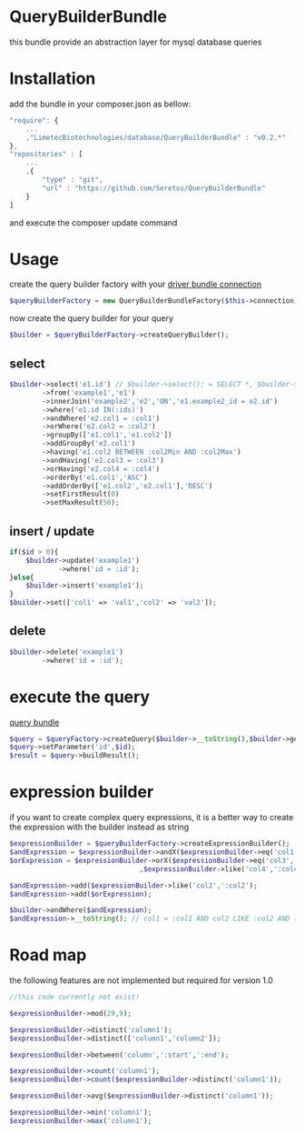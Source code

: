 QueryBuilderBundle
==================
this bundle provide an abstraction layer for mysql database queries

Installation
============
add the bundle in your composer.json as bellow:
```js
"require": {
    ...
    ,"LimetecBiotechnologies/database/QueryBuilderBundle" : "v0.2.*"
},
"repositories" : [
    ...
    ,{
        "type" : "git",
        "url" : "https://github.com/Seretos/QueryBuilderBundle"
    }
]
```
and execute the composer update command

Usage
=====
create the query builder factory with your [driver bundle connection](https://github.com/Seretos/DriverBundle)
```php
$queryBuilderFactory = new QueryBuilderBundleFactory($this->connection);
```
now create the query builder for your query
```php
$builder = $queryBuilderFactory->createQueryBuilder();
```

## select
```php
$builder->select('e1.id') // $builder->select(); = SELECT *, $builder->select(['e1.col1','e1.col2']); = SELECT e1.col1,e1.col2
        ->from('example1','e1')
        ->innerJoin('example2','e2','ON','e1.example2_id = e2.id')
        ->where('e1.id IN(:ids)')
        ->andWhere('e2.col1 = :col1')
        ->orWhere('e2.col2 = :col2')
        ->groupBy(['e1.col1','e1.col2'])
        ->addGroupBy('e2.col1')
        ->having('e1.col2 BETWEEN :col2Min AND :col2Max')
        ->andHaving('e2.col3 = :col3')
        ->orHaving('e2.col4 = :col4')
        ->orderBy('e1.col1','ASC')
        ->addOrderBy(['e1.col2','e2.col1'],'DESC')
        ->setFirstResult(0)
        ->setMaxResult(50);
```

## insert / update
```php
if($id > 0){
    $builder->update('example1')
            ->where('id = :id');
}else{
    $builder->insert('example1');
}
$builder->set(['col1' => 'val1','col2' => 'val2']);
```

## delete
```php
$builder->delete('example1')
        ->where('id = :id');
```

# execute the query 
[query bundle](https://github.com/Seretos/QueryBundle)
```php
$query = $queryFactory->createQuery($builder->__toString(),$builder->getParameters());
$query->setParameter('id',$id);
$result = $query->buildResult();
```

# expression builder
if you want to create complex query expressions, it is a better way to create the expression with the builder instead as string
```php
$expressionBuilder = $queryBuilderFactory->createExpressionBuilder();
$andExpression = $expressionBuilder->andX($expressionBuilder->eq('col1',':col1'));
$orExpression = $expressionBuilder->orX($expressionBuilder->eq('col3',':col3')
                                ,$expressionBuilder->like('col4',':col4'));

$andExpression->add($expressionBuilder->like('col2',':col2');
$andExpression->add($orExpression);

$builder->andWhere($andExpression);
$andExpression->__toString(); // col1 = :col1 AND col2 LIKE :col2 AND (col3 = :col3 OR col4 = :col4)
```

Road map
========
the following features are not implemented but required for version 1.0

```php
//this code currently not exist!

$expressionBuilder->mod(29,9);

$expressionBuilder->distinct('column1');
$expressionBuilder->distinct(['column1','column2']);

$expressionBuilder->between('column',':start',':end');

$expressionBuilder->count('column1');
$expressionBuilder->count($expressionBuilder->distinct('column1'));

$expressionBuilder->avg($expressionBuilder->distinct('column1'));

$expressionBuilder->min('column1');
$expressionBuilder->max('column1');
```
